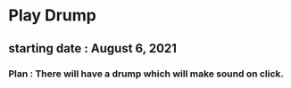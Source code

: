 # Play Drump

## starting date : August 6, 2021
### Plan : There will have a drump which will make sound on click.